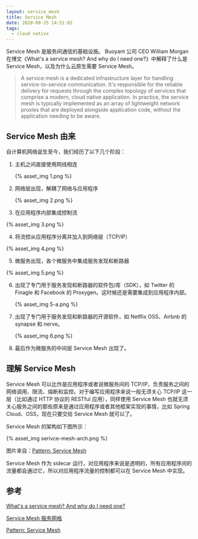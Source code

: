```yaml
---
layout: service_mesh
title: Service Mesh
date: 2020-09-25 14:51:02
tags: 
  - cloud native
---
```


Service Mesh 是服务间通信的基础设施。 Buoyant 公司 CEO William Morgan 在博文《What's a service mesh? And why do I need one?》中解释了什么是 Service Mesh，以及为什么云原生需要 Service Mesh。

> A service mesh is a dedicated infrastructure layer for handling service-to-service communication. It's responsible for the reliable delivery for requests through the complex topology of services that comprise a modern, cloud native application. In practice, the service mesh is typically implemented as an array of lightweight network proxies that are deployed alongside application code, without the application needing to be aware.

## Service Mesh 由来

自计算机网络诞生至今，我们经历了以下几个阶段：

1. 主机之间直接使用网线相连

   {% asset_img 1.png %}

2. 网络层出现，解耦了网络与应用程序

   {% asset_img 2.png %}

3. 在应用程序内部集成控制流

  {% asset_img 3.png %}

4. 将流控从应用程序分离并加入到网络层（TCP/IP）

  {% asset_img 4.png %}

5. 微服务出现，各个微服务中集成服务发现和断路器

  {% asset_img 5.png %}

6. 出现了专门用于服务发现和断路器的软件包/库（SDK），如 Twitter 的 Finagle 和 Facebook 的 Proxygen。这时候还是需要集成到应用程序内部。

   {% asset_img 5-a.png %}

7. 出现了专门用于服务发现和断路器的开源软件，如 Netflix OSS、Airbnb 的 synapse 和 nerve。

   {% asset_img 6.png %}

8. 最后作为微服务的中间层 Service Mesh 出现了。

   

## 理解 Service Mesh

Service Mesh 可以比作是应用程序或者说微服务间的 TCP/IP，负责服务之间的网络调用、限流、熔断和监控。对于编写应用程序来说一般无须关心 TCP/IP 这一层（比如通过 HTTP 协议的 RESTful 应用），同样使用 Service Mesh 也就无须关心服务之间的那些原来是通过应用程序或者其他框架实现的事情，比如 Spring Cloud、OSS，现在只要交给 Service Mesh 就可以了。

Service Mesh 的架构如下图所示：

{% asset_img serivce-mesh-arch.png %}

图片来自：[Pattern: Service Mesh](https://philcalcado.com/2017/08/03/pattern_service_mesh.html)

Service Mesh 作为 sidecar 运行，对应用程序来说是透明的，所有应用程序间的流量都会通过它，所以对应用程序流量的控制都可以在 Service Mesh 中实现。

## 参考

[What's a service mesh? And why do I need one?](https://buoyant.io/2017/04/25/whats-a-service-mesh-and-why-do-i-need-one/)

[Service Mesh 服务网格](https://jimmysong.io/kubernetes-handbook/usecases/service-mesh.html)

[Pattern: Service Mesh](https://philcalcado.com/2017/08/03/pattern_service_mesh.html)

